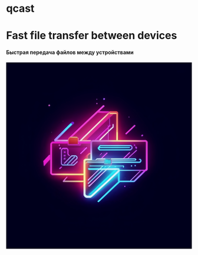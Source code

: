 # qcast
# Fast file transfer between devices


#### Быстрая передача файлов между устройствами
![1.1](img/1.jpg)

